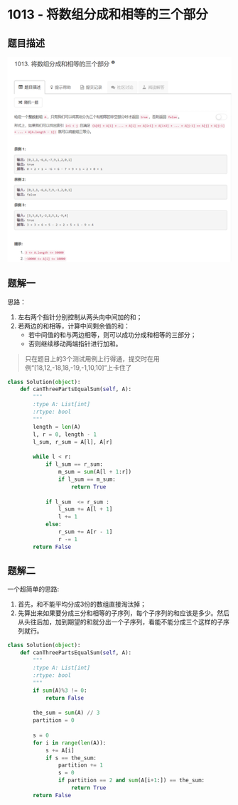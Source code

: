 # 1013 - 将数组分成和相等的三个部分

## 题目描述
![problem](images/1013.png)


## 题解一
思路：
1. 左右两个指针分别控制从两头向中间加的和；
2. 若两边的和相等，计算中间剩余值的和：
    - 若中间值的和与两边相等，则可以成功分成和相等的三部分；
    - 否则继续移动两端指针进行加和。

>只在题目上的3个测试用例上行得通，提交时在用例“[18,12,-18,18,-19,-1,10,10]”上卡住了

```python
class Solution(object):
    def canThreePartsEqualSum(self, A):
        """
        :type A: List[int]
        :rtype: bool
        """
        length = len(A)
        l, r = 0, length - 1
        l_sum, r_sum = A[l], A[r]
        
        while l < r:
            if l_sum == r_sum:
                m_sum = sum(A[l + 1:r])
                if l_sum == m_sum:
                    return True

            if l_sum  <= r_sum :
                l_sum += A[l + 1]
                l += 1
            else:
                r_sum += A[r - 1]
                r -= 1
        return False
```


## 题解二
一个超简单的思路:
1. 首先，和不能平均分成3份的数组直接淘汰掉；
2. 先算出来如果要分成三分和相等的子序列，每个子序列的和应该是多少。然后从头往后加，加到期望的和就分出一个子序列，看能不能分成三个这样的子序列就行。

```python
class Solution(object):
    def canThreePartsEqualSum(self, A):
        """
        :type A: List[int]
        :rtype: bool
        """
        if sum(A)%3 != 0:
            return False

        the_sum = sum(A) // 3
        partition = 0

        s = 0
        for i in range(len(A)):
            s += A[i]
            if s == the_sum:
                partition += 1
                s = 0
                if partition == 2 and sum(A[i+1:]) == the_sum:
                    return True
        return False
```

